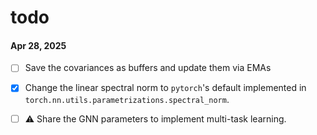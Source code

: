 # todo

#### Apr 28, 2025
- [ ] Save the covariances as buffers and update them via EMAs
- [x] Change the linear spectral norm to `pytorch`'s default implemented in `torch.nn.utils.parametrizations.spectral_norm`.
- [ ] ⚠️ Share the GNN parameters to implement multi-task learning.
 